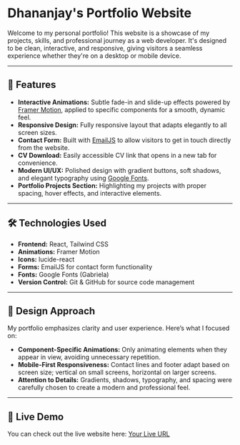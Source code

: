 # Dhananjay's Portfolio Website

Welcome to my personal portfolio! This website is a showcase of my projects, skills, and professional journey as a web developer. It's designed to be clean, interactive, and responsive, giving visitors a seamless experience whether they're on a desktop or mobile device.

---

## 🌟 Features

- **Interactive Animations:** Subtle fade-in and slide-up effects powered by [Framer Motion](https://www.framer.com/motion/), applied to specific components for a smooth, dynamic feel.
- **Responsive Design:** Fully responsive layout that adapts elegantly to all screen sizes.
- **Contact Form:** Built with [EmailJS](https://www.emailjs.com/) to allow visitors to get in touch directly from the website.
- **CV Download:** Easily accessible CV link that opens in a new tab for convenience.
- **Modern UI/UX:** Polished design with gradient buttons, soft shadows, and elegant typography using [Google Fonts](https://fonts.google.com/).
- **Portfolio Projects Section:** Highlighting my projects with proper spacing, hover effects, and interactive elements.

---

## 🛠️ Technologies Used

- **Frontend:** React, Tailwind CSS  
- **Animations:** Framer Motion  
- **Icons:** lucide-react  
- **Forms:** EmailJS for contact form functionality  
- **Fonts:** Google Fonts (Gabriela)  
- **Version Control:** Git & GitHub for source code management  

---

## 📐 Design Approach

My portfolio emphasizes clarity and user experience. Here’s what I focused on:

- **Component-Specific Animations:** Only animating elements when they appear in view, avoiding unnecessary repetition.
- **Mobile-First Responsiveness:** Contact lines and footer adapt based on screen size; vertical on small screens, horizontal on larger screens.
- **Attention to Details:** Gradients, shadows, typography, and spacing were carefully chosen to create a modern and professional feel.

---

## 🚀 Live Demo

You can check out the live website here: [Your Live URL](https://portfoliodhananjaykar9.vercel.app/)  
